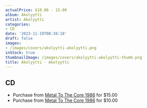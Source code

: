```yaml
---
actualPrice: $10.00 - 15.00
album: Akolyytti
artist: Akolyytti
categories:
- CD
date: '2023-11-19T08:38:18'
draft: false
images:
- /images/covers/akolyytti-akolyytti.png
inStock: true
thumbnailImage: /images/covers/akolyytti-akolyytti-thumb.png
title: Akolyytti - Akolyytti
---
```


## CD
* Purchase from [Metal To The Core 1986](https://metaltothecore1986.com/shop/akolytti-akolyytti-cd/) for $15.00
* Purchase from [Metal To The Core 1986](https://metaltothecore1986.com/shop/akolyytti-akolyytti-cd/) for $10.00
